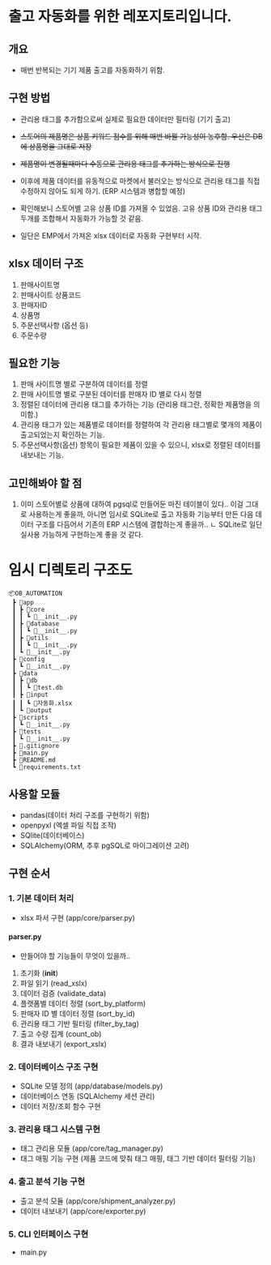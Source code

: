# 출고 자동화를 위한 레포지토리입니다.

## 개요
- 매번 반복되는 기기 제품 출고를 자동화하기 위함.

## 구현 방법 
- 관리용 태그를 추가함으로써 실제로 필요한 데이터만 필터링 (기기 출고)
- ~~스토어의 제품명은 상품 키워드 점수를 위해 매번 바뀔 가능성이 농후함. 우선은 DB에 상품명을 그대로 저장~~
- ~~제품명이 변경될때마다 수동으로 관리용 태그를 추가하는 방식으로 진행~~
- 이후에 제품 데이터를 유동적으로 마켓에서 불러오는 방식으로 관리용 태그를 직접 수정하지 않아도 되게 하기. (ERP 시스템과 병합할 예정)

- 확인해보니 스토어별 고유 상품 ID를 가져올 수 있었음. 고유 상품 ID와 관리용 태그 두개를 조합해서 자동화가 가능할 것 같음.
- 일단은 EMP에서 가져온 xlsx 데이터로 자동화 구현부터 시작.

## xlsx 데이터 구조
1. 판매사이트명
2. 판매사이트 상품코드
3. 판매자ID 
4. 상품명
5. 주문선택사항 (옵션 등)
6. 주문수량 

## 필요한 기능 
1. 판매 사이트명 별로 구분하여 데이터를 정렬
2. 판매 사이트명 별로 구분된 데이터를 판매자 ID 별로 다시 정렬
3. 정렬된 데이터에 관리용 태그를 추가하는 기능 (관리용 태그란, 정확한 제품명을 의미함.)
4. 관리용 태그가 있는 제품별로 데이터를 정렬하여 각 관리용 태그별로 몇개의 제품이 출고되었는지 확인하는 기능. 
5. 주문선택사항(옵션) 항목이 필요한 제품이 있을 수 있으니, xlsx로 정렬된 데이터를 내보내는 기능. 

## 고민해봐야 할 점
1. 이미 스토어별로 상품에 대하여 pgsql로 만들어둔 마진 테이블이 있다.. 이걸 그대로 사용하는게 좋을까, 아니면 임시로 SQLite로 출고 자동화 기능부터 만든 다음 데이터 구조를 다듬어서 기존의 ERP 시스템에 결합하는게 좋을까.. 
ㄴ SQLite로 일단 실사용 가능하게 구현하는게 좋을 것 같다. 


# 임시 디렉토리 구조도
```
📦OB_AUTOMATION
 ┣ 📂app
 ┃ ┣ 📂core
 ┃ ┃ ┗ 📜__init__.py
 ┃ ┣ 📂database
 ┃ ┃ ┗ 📜__init__.py
 ┃ ┣ 📂utils
 ┃ ┃ ┗ 📜__init__.py
 ┃ ┗ 📜__init__.py
 ┣ 📂config
 ┃ ┗ 📜__init__.py
 ┣ 📂data
 ┃ ┣ 📂db
 ┃ ┃ ┗ 📜test.db
 ┃ ┣ 📂input
 ┃ ┃ ┗ 📜자동화.xlsx
 ┃ ┗ 📂output
 ┣ 📂scripts
 ┃ ┗ 📜__init__.py
 ┣ 📂tests
 ┃ ┗ 📜__init__.py
 ┣ 📜.gitignore
 ┣ 📜main.py
 ┣ 📜README.md
 ┗ 📜requirements.txt
 ```

 ## 사용할 모듈
 - pandas(데이터 처리 구조를 구현하기 위함)
 - openpyxl (엑셀 파일 직접 조작)
 - SQlite(데이터베이스)
 - SQLAlchemy(ORM, 추후 pgSQL로 마이그레이션 고려)

## 구현 순서

### 1. 기본 데이터 처리
- xlsx 파서 구현 (app/core/parser.py)

#### parser.py
- 만들어야 할 기능들이 무엇이 있을까..
1. 초기화 (__init__)
2. 파일 읽기 (read_xslx)
3. 데이터 검증 (validate_data)
4. 플랫폼별 데이터 정렬 (sort_by_platform)
5. 판매자 ID 별 데이터 정렬 (sort_by_id)
6. 관리용 태그 기반 필터링 (filter_by_tag)
7. 출고 수량 집계 (count_ob)
8. 결과 내보내기 (export_xslx)

### 2. 데이터베이스 구조 구현
- SQLite 모델 정의 (app/database/models.py)
- 데이터베이스 연동 (SQLAlchemy 세션 관리)
- 데이터 저장/조회 함수 구현

### 3. 관리용 태그 시스템 구현
- 태그 관리용 모듈 (app/core/tag_manager.py)
- 태그 매핑 기능 구현 (제품 코드에 맞춰 태그 매핑, 태그 기반 데이터 필터링 기능)

### 4. 출고 분석 기능 구현
- 출고 분석 모듈 (app/core/shipment_analyzer.py)
- 데이터 내보내기 (app/core/exporter.py)

### 5. CLI 인터페이스 구현
- main.py 